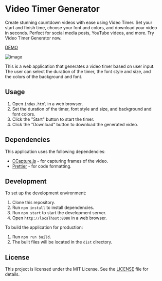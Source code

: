 # Video Timer Generator

Create stunning countdown videos with ease using Video Timer. Set your start and finish time, choose your font and colors, and download your video in seconds. Perfect for social media posts, YouTube videos, and more. Try Video Timer Generator now.

[DEMO](https://the-homeless-god.github.io/video-timer-generator/)

![image](https://user-images.githubusercontent.com/32175240/230804138-32615e44-0460-4a23-a03f-dd6bb396f1ee.png)

This is a web application that generates a video timer based on user input. The user can select the duration of the timer, the font style and size, and the colors of the background and font.

## Usage

1. Open `index.html` in a web browser.
2. Set the duration of the timer, font style and size, and background and font colors.
3. Click the "Start" button to start the timer.
4. Click the "Download" button to download the generated video.

## Dependencies

This application uses the following dependencies:

- [CCapture.js](https://github.com/spite/ccapture.js) - for capturing frames of the video.
- [Prettier](https://prettier.io/) - for code formatting.

## Development

To set up the development environment:

1. Clone this repository.
2. Run `npm install` to install dependencies.
3. Run `npm start` to start the development server.
4. Open `http://localhost:8080` in a web browser.

To build the application for production:

1. Run `npm run build`.
2. The built files will be located in the `dist` directory.

## License

This project is licensed under the MIT License. See the [LICENSE](LICENSE) file for details.
